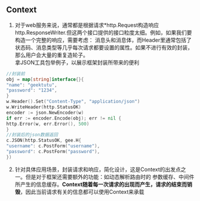 ## Context
1. 对于web服务来说，通常都是根据请求*http.Request构造响应http.ResponseWriter.但这两个接口提供的接口粒度太细。例如，如果我们要构造一个完整的响应，需要考虑：
   消息头和消息体，而Header里通常包括了状态码、消息类型等几乎每次请求都要设置的属性。如果不进行有效的封装，那么用户会大量的重复造轮子。  
拿JSON工具包举例子，以展示框架封装所带来的便利 
```go
//封装前
obj = map[string]interface{}{
"name": "geektutu",
"password": "1234",
}
w.Header().Set("Content-Type", "application/json")
w.WriteHeader(http.StatusOK)
encoder := json.NewEncoder(w)
if err := encoder.Encode(obj); err != nil {
http.Error(w, err.Error(), 500)
}
//封装后的json数据返回
c.JSON(http.StatusOK, gee.H{
"username": c.PostForm("username"),
"password": c.PostForm("password"),
})
```
2. 针对具体应用场景，封装请求和响应，简化设计，这是Context的出发点之一。但是对于框架还需要额外的功能：如动态解析路由时的
参数缓存、中间件所产生的信息缓存。**Context随着每一次请求的出现而产生，请求的结束而销毁**，因此当前请求有关的信息都可以使用Context来承载
